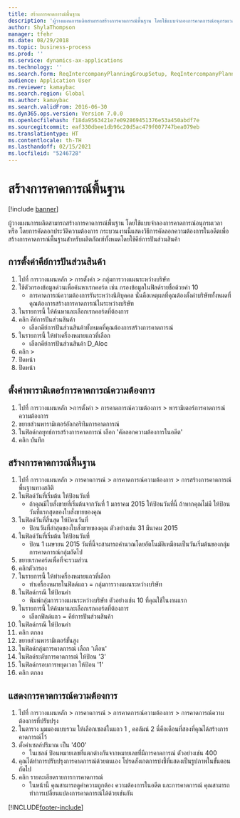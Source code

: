```yaml
---
title: สร้างการคาดการณ์พื้นฐาน
description: 'ผู้วางแผนการผลิตสามารถสร้างการคาดการณ์พื้นฐาน โดยใช้แบบจำลองการคาดการณ์อนุกรมเวลา หรือ โดยการคัดลอกประวัติความต้องการ '
author: ShylaThompson
manager: tfehr
ms.date: 08/29/2018
ms.topic: business-process
ms.prod: ''
ms.service: dynamics-ax-applications
ms.technology: ''
ms.search.form: ReqIntercompanyPlanningGroupSetup, ReqIntercompanyPlanningGroupAllocKeys, ReqDemPlanForecastParameters, ReqDemPlanCreateForecastDialog, SysQueryForm, ReqDemPlanForecastViewer
audience: Application User
ms.reviewer: kamaybac
ms.search.region: Global
ms.author: kamaybac
ms.search.validFrom: 2016-06-30
ms.dyn365.ops.version: Version 7.0.0
ms.openlocfilehash: f18da9563421e7e092869451376e53a450abdf7e
ms.sourcegitcommit: eaf330dbee1db96c20d5ac479f007747bea079eb
ms.translationtype: HT
ms.contentlocale: th-TH
ms.lasthandoff: 02/15/2021
ms.locfileid: "5246728"
---
```

# <a name="create-a-baseline-forecast"></a>สร้างการคาดการณ์พื้นฐาน

[!include [banner](../../includes/banner.md)]

ผู้วางแผนการผลิตสามารถสร้างการคาดการณ์พื้นฐาน โดยใช้แบบจำลองการคาดการณ์อนุกรมเวลา หรือ โดยการคัดลอกประวัติความต้องการ  กระบวนงานนี้แสดงวิธีการคัดลอกความต้องการในอดีตเพื่อสร้างการคาดการณ์พื้นฐานสำหรับผลิตภัณฑ์ทั้งหมดโดยใช้คีย์การปันส่วนสินค้า 


## <a name="set-up-an-item-allocation-key"></a>การตั้งค่าคีย์การปันส่วนสินค้า
1. ไปที่ การวางแผนหลัก > การตั้งค่า > กลุ่มการวางแผนระหว่างบริษัท
2. ใช้ตัวกรองข้อมูลด่วนเพื่อค้นหาเรกคอร์ด  เช่น กรองข้อมูลในฟิลด์รายชื่อด้วยค่า 10
    * การคาดการณ์ความต้องการรันระหว่างนิติบุคคล  นั่นคือเหตุผลที่คุณต้องตั้งค่าบริษัททั้งหมดที่คุณต้องการสร้างการคาดการณ์ในระหว่างบริษัท  
3. ในรายการนี้ ให้ค้นหาและเลือกเรกคอร์ดที่ต้องการ
4. คลิก คีย์การปันส่วนสินค้า
    * เลือกคีย์การปันส่วนสินค้าทั้งหมดที่คุณต้องการสร้างการคาดการณ์   
5. ในรายการนี้ ให้ทำเครื่องหมายแถวที่เลือก
    * เลือกคีย์การปันส่วนสินค้า D_Aloc   
6. คลิก >
7. ปิดหน้า
8. ปิดหน้า

## <a name="set-up-the-demand-forecasting-parameters"></a>ตั้งค่าพารามิเตอร์การคาดการณ์ความต้องการ
1. ไปที่ การวางแผนหลัก >การตั้งค่า > การคาดการณ์ความต้องการ > พารามิเตอร์การคาดการณ์ความต้องการ
2. ขยายส่วนพารามิเตอร์อัลกอริทึมการคาดการณ์
3. ในฟิลด์กลยุทธ์การสร้างการคาดการณ์ เลือก 'คัดลอกความต้องการในอดีต' 
4. คลิก บันทึก

## <a name="create-a-baseline-forecast"></a>สร้างการคาดการณ์พื้นฐาน
1. ไปที่ การวางแผนหลัก > การคาดการณ์ > การคาดการณ์ความต้องการ > การสร้างการคาดการณ์พื้นฐานทางสถิติ
2. ในฟิลด์วันที่เริ่มต้น ให้ป้อนวันที่
    * ถ้าคุณมีใบสั่งขายที่เริ่มต้นจากวันที่ 1 มกราคม 2015 ให้ป้อนวันที่นี้  ถ้าหากคุณไม่มี ให้ป้อนวันที่แรกสุดของใบสั่งขายของคุณ  
3. ในฟิลด์วันที่สิ้นสุด ให้ป้อนวันที่
    * ป้อนวันที่ล่าสุดของใบสั่งขายของคุณ ตัวอย่างเช่น 31 มีนาคม 2015  
4. ในฟิลด์วันที่เริ่มต้น ให้ป้อนวันที่
    * ป้อน 1 เมษายน 2015  วันที่นี้จะสามารถคำนวณโดยอัตโนมัติเหมือนเป็นวันเริ่มต้นของกลุ่มการคาดการณ์กลุ่มถัดไป   
5. ขยายเรกคอร์ดเพื่อที่จะรวมส่วน
6. คลิกตัวกรอง 
7. ในรายการนี้ ให้ทำเครื่องหมายแถวที่เลือก
    * ทำเครื่องหมายในฟิลด์แถว = กลุ่มการวางแผนระหว่างบริษัท   
8. ในฟิลด์กรณี ให้ป้อนค่า
    * พิมพ์กลุ่มการวางแผนระหว่างบริษัท ตัวอย่างเช่น 10 ที่คุณใช้ในงานแรก  
9. ในรายการนี้ ให้ค้นหาและเลือกเรกคอร์ดที่ต้องการ
    * เลือกฟิลด์แถว = คีย์การปันส่วนสินค้า   
10. ในฟิลด์กรณี ให้ป้อนค่า
11. คลิก ตกลง
12. ขยายส่วนพารามิเตอร์ขั้นสูง
13. ในฟิลด์กลุ่มการคาดการณ์ เลือก 'เดือน'
14. ในฟิลด์ระดับการคาดการณ์ ให้ป้อน '3'
15. ในฟิลด์กรอบการหยุดเวลา ให้ป้อน '1'
16. คลิก ตกลง

## <a name="visualize-the-demand-forecast"></a>แสดงการคาดการณ์ความต้องการ
1. ไปที่ การวางแผนหลัก > การคาดการณ์ > การคาดการณ์ความต้องการ > การคาดการณ์ความต้องการที่ปรับปรุง
2. ในตาราง มุมมองแบบรวม ให้เลือกเซลล์ในแถว 1 , คอลัมน์ 2 นี่คือเดือนที่สองที่คุณได้สร้างการคาดการณ์ไว้
3. ตั้งค่าเซลล์ปริมาณ เป็น '400'
    * ในเซลล์ ป้อนหมายเลขที่แตกต่างกันจากหมายเลขที่มีการคาดการณ์ ตัวอย่างเช่น 400  
4. คุณได้ทำการปรับปรุงการคาดการณ์ด้วยตนเอง  โปรดสังเกตการบ่งชี้ที่แสดงเป็นรูปภาพในขั้นตอนถัดไป
5. คลิก รายละเอียดรายการการคาดการณ์
    * ในหน้านี้ คุณสามารถดูค่าความถูกต้อง ความต้องการในอดีต และการคาดการณ์  คุณสามารถทำการเปลี่ยนแปลงการคาดการณ์ได้ด้วยเช่นกัน  



[!INCLUDE[footer-include](../../../includes/footer-banner.md)]